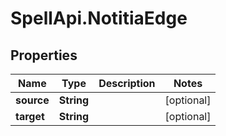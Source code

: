 # SpellApi.NotitiaEdge

## Properties
Name | Type | Description | Notes
------------ | ------------- | ------------- | -------------
**source** | **String** |  | [optional] 
**target** | **String** |  | [optional] 
